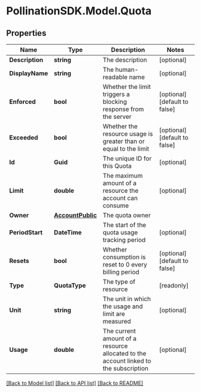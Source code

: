 
# PollinationSDK.Model.Quota

## Properties

Name | Type | Description | Notes
------------ | ------------- | ------------- | -------------
**Description** | **string** | The description | [optional] 
**DisplayName** | **string** | The human-readable name | [optional] 
**Enforced** | **bool** | Whether the limit triggers a blocking response from the server | [optional] [default to false]
**Exceeded** | **bool** | Whether the resource usage is greater than or equal to the limit | [optional] [default to false]
**Id** | **Guid** | The unique ID for this Quota | [optional] 
**Limit** | **double** | The maximum amount of a resource the account can consume | [optional] 
**Owner** | [**AccountPublic**](AccountPublic.md) | The quota owner | 
**PeriodStart** | **DateTime** | The start of the quota usage tracking period | [optional] 
**Resets** | **bool** | Whether consumption is reset to 0 every billing period | [optional] [default to false]
**Type** | **QuotaType** | The type of resource | [readonly] 
**Unit** | **string** | The unit in which the usage and limit are measured | [optional] 
**Usage** | **double** | The current amount of a resource allocated to the account linked to the subscription | [optional] 

[[Back to Model list]](../README.md#documentation-for-models)
[[Back to API list]](../README.md#documentation-for-api-endpoints)
[[Back to README]](../README.md)

